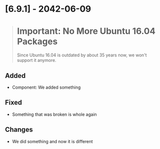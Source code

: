 <!--

Please use only GitHub Flavored Markdown when writing the version notes.

The section below shows an example of a version note for an _released_ version.
There is usually only one of those (the latest), otherwise someone forgot to
update the date.

If the delivery date is not fixed yet, replace the date (i.e., `2042-06-09`)
with the string `UNRELEASED`. The heading will look like this:

    # [6.9.1] - UNRELEASED

-->


# [6.9.1] - 2042-06-09

> # Important: No More Ubuntu 16.04 Packages
>
> Since Ubuntu 16.04 is outdated by about 35 years now, we won't support it anymore.

## Added

- Component: We added something

## Fixed

- Something that was broken is whole again

## Changes

- We did something and now it is different
